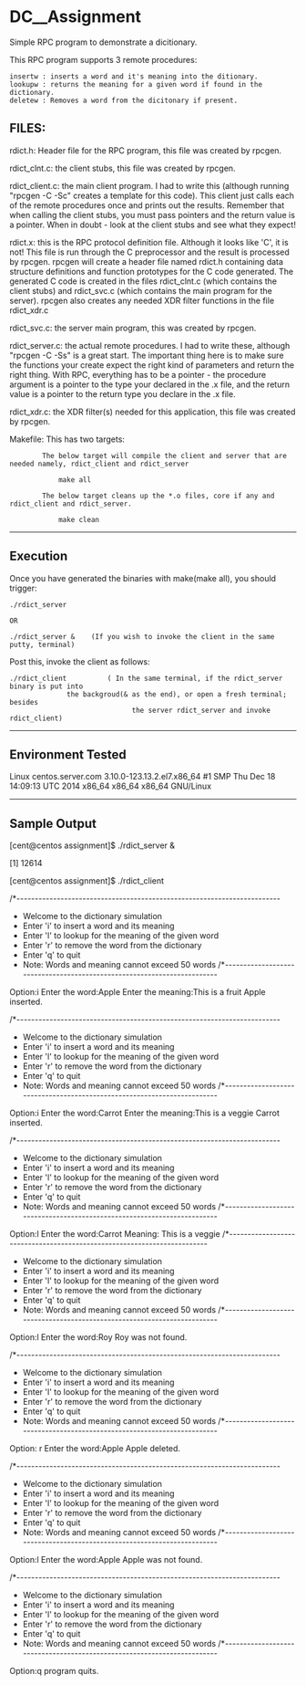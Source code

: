 # DC__Assignment

Simple RPC program to demonstrate a dicitionary.

This RPC program supports 3 remote procedures:

	insertw : inserts a word and it's meaning into the ditionary.
	lookupw : returns the meaning for a given word if found in the dictionary.
	deletew : Removes a word from the dicitonary if present.


FILES:
-----

rdict.h:            Header file for the RPC program, this file was created by rpcgen.

rdict_clnt.c:       the client stubs, this file was created by rpcgen.

rdict_client.c:     the main client program. I had to write this (although
			        running "rpcgen -C -Sc" creates a template for this code). 
			        This client just calls each of the remote procedures once and
			        prints out the results. Remember that when calling the client
			        stubs, you must pass pointers and the return value is a pointer.
			        When in doubt - look at the client stubs and see what they expect!

rdict.x:            this is the RPC protocol definition file. Although it looks like
			        'C', it is not! This file is run through the C preprocessor and
			        the result is processed by rpcgen. rpcgen will create a header
			        file named rdict.h containing data structure definitions and
			        function prototypes for the C code generated. The generated
			        C code is created in the files rdict_clnt.c (which contains the
			        client stubs) and rdict_svc.c (which contains the main program
			        for the server). rpcgen also creates any needed XDR filter functions
			        in the file rdict_xdr.c

rdict_svc.c:        the server main program, this was created by rpcgen.

rdict_server.c:     the actual remote procedures. I had to write these, 
			        although "rpcgen -C -Ss" is a great start. The important thing
			        here is to make sure the functions your create expect the
			        right kind of parameters and return the right thing. With RPC,
			        everything has to be a pointer - the procedure argument is 
			        a pointer to the type your declared in the .x file, and the 
			        return value is a pointer to the return type you declare in
			        the .x file.

rdict_xdr.c:        the XDR filter(s) needed for this application, this file
                    was created by rpcgen.

Makefile:           This has two targets:

			The below target will compile the client and server that are needed namely, rdict_client and rdict_server

				make all

			The below target cleans up the *.o files, core if any and rdict_client and rdict_server.

				make clean					




-----------------------------------------------------------------------------------------
Execution
-----------------------------------------------------------------------------------------

Once you have generated the binaries with make(make all), you should trigger:


	./rdict_server

	OR

	./rdict_server &	(If you wish to invoke the client in the same putty, terminal)

Post this, invoke the client as follows:


	./rdict_client          ( In the same terminal, if the rdict_server binary is put into 
				  the backgroud(& as the end), or open a fresh terminal; besides 
                                  the server rdict_server and invoke rdict_client)


--------------------------------------------------------------------------------------------
Environment Tested
--------------------------------------------------------------------------------------------
Linux centos.server.com 3.10.0-123.13.2.el7.x86_64 #1 SMP Thu Dec 18 14:09:13 UTC 2014 x86_64 x86_64 x86_64 GNU/Linux



--------------------------------------------------------------------------------------------
Sample Output
--------------------------------------------------------------------------------------------

[cent@centos assignment]$ ./rdict_server &

[1] 12614

[cent@centos assignment]$ ./rdict_client 


/*------------------------------------------------------------------------
* Welcome to the dictionary simulation
* Enter 'i' to insert a word and its meaning
* Enter 'l' to lookup for the meaning of the given word
* Enter 'r' to remove the word from the dictionary
* Enter 'q' to quit
* Note: Words and meaning cannot exceed 50 words
/*------------------------------------------------------------------------

Option:i
Enter the word:Apple
Enter the meaning:This is a fruit
Apple inserted.

/*------------------------------------------------------------------------
* Welcome to the dictionary simulation
* Enter 'i' to insert a word and its meaning
* Enter 'l' to lookup for the meaning of the given word
* Enter 'r' to remove the word from the dictionary
* Enter 'q' to quit
* Note: Words and meaning cannot exceed 50 words
/*------------------------------------------------------------------------

Option:i
Enter the word:Carrot
Enter the meaning:This is a veggie
Carrot inserted.

/*------------------------------------------------------------------------
* Welcome to the dictionary simulation
* Enter 'i' to insert a word and its meaning
* Enter 'l' to lookup for the meaning of the given word
* Enter 'r' to remove the word from the dictionary
* Enter 'q' to quit
* Note: Words and meaning cannot exceed 50 words
/*------------------------------------------------------------------------

Option:l
Enter the word:Carrot
Meaning: This is a veggie
/*------------------------------------------------------------------------
* Welcome to the dictionary simulation
* Enter 'i' to insert a word and its meaning
* Enter 'l' to lookup for the meaning of the given word
* Enter 'r' to remove the word from the dictionary
* Enter 'q' to quit
* Note: Words and meaning cannot exceed 50 words
/*------------------------------------------------------------------------

Option:l
Enter the word:Roy
Roy was not found.

/*------------------------------------------------------------------------
* Welcome to the dictionary simulation
* Enter 'i' to insert a word and its meaning
* Enter 'l' to lookup for the meaning of the given word
* Enter 'r' to remove the word from the dictionary
* Enter 'q' to quit
* Note: Words and meaning cannot exceed 50 words
/*------------------------------------------------------------------------

Option:
r
Enter the word:Apple
Apple deleted.

/*------------------------------------------------------------------------
* Welcome to the dictionary simulation
* Enter 'i' to insert a word and its meaning
* Enter 'l' to lookup for the meaning of the given word
* Enter 'r' to remove the word from the dictionary
* Enter 'q' to quit
* Note: Words and meaning cannot exceed 50 words
/*------------------------------------------------------------------------

Option:l
Enter the word:Apple
Apple was not found.

/*------------------------------------------------------------------------
* Welcome to the dictionary simulation
* Enter 'i' to insert a word and its meaning
* Enter 'l' to lookup for the meaning of the given word
* Enter 'r' to remove the word from the dictionary
* Enter 'q' to quit
* Note: Words and meaning cannot exceed 50 words
/*------------------------------------------------------------------------

Option:q
program quits.

